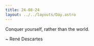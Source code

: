 ```yaml
---
title: 24-08-24
layout: ../../layouts/Day.astro
---
```


Conquer yourself, rather than the world.

~ René Descartes

